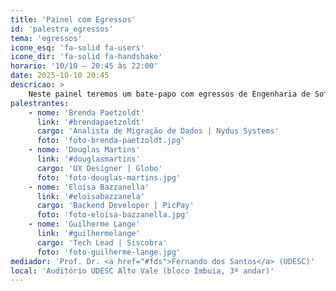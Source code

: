 ```yaml
---
title: 'Painel com Egressos'
id: 'palestra_egressos'
tema: 'egressos'
icone_esq: 'fa-solid fa-users'
icone_dir: 'fa-solid fa-handshake'
horario: '10/10 – 20:45 às 22:00'
date: 2025-10-10 20:45
descricao: >
    Neste painel teremos um bate-papo com egressos de Engenharia de Software da UDESC sobre a carreira, oportunidades, dificuldades, e dicas para os atuais alunos.
palestrantes:
    - nome: 'Brenda Paetzoldt'
      link: '#brendapaetzoldt'
      cargo: 'Analista de Migração de Dados | Nydus Systems'
      foto: 'foto-brenda-paetzoldt.jpg'
    - nome: 'Douglas Martins'
      link: '#douglasmartins'
      cargo: 'UX Designer | Globo'
      foto: 'foto-douglas-martins.jpg'
    - nome: 'Eloísa Bazzanella'
      link: '#eloisabazzanela'
      cargo: 'Backend Developer | PicPay'
      foto: 'foto-eloisa-bazzanella.jpg'
    - nome: 'Guilherme Lange'
      link: '#guilhermelange'
      cargo: 'Tech Lead | Siscobra'
      foto: 'foto-guilherme-lange.jpg'
mediador: 'Prof. Dr. <a href="#fds">Fernando dos Santos</a> (UDESC)'
local: 'Auditório UDESC Alto Vale (bloco Imbuia, 3º andar)'
---
```

